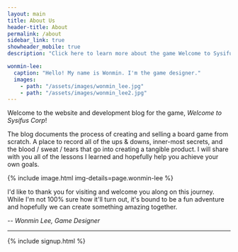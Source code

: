 ```yaml
---
layout: main
title: About Us
header-title: About
permalink: /about
sidebar_link: true
showheader_mobile: true
description: "Click here to learn more about the game Welcome to Sysifus Corp."

wonmin-lee:
  caption: "Hello! My name is Wonmin. I'm the game designer."
  images:
    - path: "/assets/images/wonmin_lee.jpg"
    - path: "/assets/images/wonmin_lee2.jpg"
---
```


Welcome to the website and development blog for the game, _Welcome to Sysifus Corp_!

The blog documents the process of creating and selling a board game from scratch. A place to record all of the ups & downs, inner-most secrets, and the blood / sweat / tears that go into creating a tangible product. I will share with you all of the lessons I learned and hopefully help you achieve your own goals.

{% include image.html img-details=page.wonmin-lee %}

I'd like to thank you for visiting and welcome you along on this journey. While I'm not 100% sure how it'll turn out, it's bound to be a fun adventure and hopefully we can create something amazing together.

-- _Wonmin Lee, Game Designer_

---

{% include signup.html %}
